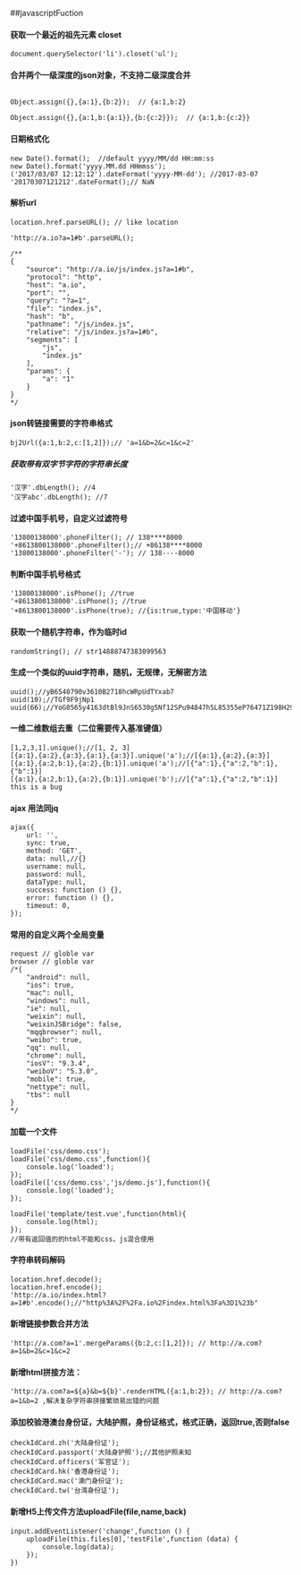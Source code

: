 ##javascriptFuction

#### 获取一个最近的祖先元素 closet
```
document.querySelector('li').closet('ul');
```

#### 合并两个一级深度的json对象，不支持二级深度合并
```

Object.assign({},{a:1},{b:2});  // {a:1,b:2}

Object.assign({},{a:1,b:{a:1}},{b:{c:2}});  // {a:1,b:{c:2}}
```

#### 日期格式化
```
new Date().format();  //default yyyy/MM/dd HH:mm:ss
new Date().format('yyyy.MM.dd HHmmss');
('2017/03/07 12:12:12').dateFormat('yyyy-MM-dd'); //2017-03-07
'20170307121212'.dateFormat();// NaN
```

#### 解析url
```
location.href.parseURL(); // like location

'http://a.io?a=1#b'.parseURL();

/**
{
    "source": "http://a.io/js/index.js?a=1#b",
    "protocol": "http",
    "host": "a.io",
    "port": "",
    "query": "?a=1",
    "file": "index.js",
    "hash": "b",
    "pathname": "/js/index.js",
    "relative": "/js/index.js?a=1#b",
    "segments": [
        "js",
        "index.js"
    ],
    "params": {
        "a": "1"
    }
}
*/
```
#### json转链接需要的字符串格式
```
bj2Url({a:1,b:2,c:[1,2]});// 'a=1&b=2&c=1&c=2'
```

##### 获取带有双字节字符的字符串长度
```
'汉字'.dbLength(); //4
'汉字abc'.dbLength(); //7
```

#### 过滤中国手机号，自定义过滤符号
```
'13800138000'.phoneFilter(); // 138****8000
'+8613800138000'.phoneFilter();// +86138****8000
'13800138000'.phoneFilter('-'); // 138----8000
```

#### 判断中国手机号格式
```
'13800138000'.isPhone(); //true
'+8613800138000'.isPhone(); //true
'+8613800138000'.isPhone(true); //{is:true,type:'中国移动'}
```
#### 获取一个随机字符串，作为临时id
```
randomString(); // str14888747383099563
```

#### 生成一个类似的uuid字符串，随机，无规律，无解密方法
```
uuid();//yB6540790v3610B2718hcWRpUdTYxab7
uuid(10);//TGf9F9jNp1
uuid(66);//YoG0565y4163dtBl9JnS6530g5Nf12SPu94847h5L85355eP76471Z198H29085KHh
```

#### 一维二维数组去重（二位需要传入基准键值）
```
[1,2,3,1].unique();//[1, 2, 3]
[{a:1},{a:2},{a:3},{a:1},{a:3}].unique('a');//[{a:1},{a:2},{a:3}]
[{a:1},{a:2,b:1},{a:2},{b:1}].unique('a');//[{"a":1},{"a":2,"b":1},{"b":1}]
[{a:1},{a:2,b:1},{a:2},{b:1}].unique('b');//[{"a":1},{"a":2,"b":1}] this is a bug
```

#### ajax 用法同jq
```
ajax({
    url: '',
    sync: true,
    method: 'GET',
    data: null,//{}
    username: null,
    password: null,
    dataType: null,
    success: function () {},
    error: function () {},
    timeout: 0,
});

```
#### 常用的自定义两个全局变量
```
request // globle var
browser // globle var
/*{
    "android": null,
    "ios": true,
    "mac": null,
    "windows": null,
    "ie": null,
    "weixin": null,
    "weixinJSBridge": false,
    "mqqbrowser": null,
    "weibo": true,
    "qq": null,
    "chrome": null,
    "iosV": "9.3.4",
    "weiboV": "5.3.0",
    "mobile": true,
    "nettype": null,
    "tbs": null
}
*/
```

#### 加载一个文件
```
loadFile('css/demo.css');
loadFile('css/demo.css',function(){
    console.log('loaded');
});
loadFile(['css/demo.css','js/demo.js'],function(){
    console.log('loaded');
});

loadFile('template/test.vue',function(html){
    console.log(html);
});
//带有返回值的的html不能和css，js混合使用
```

#### 字符串转码解码
```
location.href.decode();
location.href.encode();
'http://a.io/index.html?a=1#b'.encode();//"http%3A%2F%2Fa.io%2Findex.html%3Fa%3D1%23b"
```

#### 新增链接参数合并方法
```
'http://a.com?a=1'.mergeParams({b:2,c:[1,2]}); // http://a.com?a=1&b=2&c=1&c=2
```

#### 新增html拼接方法：
```
'http://a.com?a=${a}&b=${b}'.renderHTML({a:1,b:2}); // http://a.com?a=1&b=2 ,解决复杂字符串拼接繁琐易出错的问题
```

#### 添加校验港澳台身份证，大陆护照，身份证格式，格式正确，返回true,否则false
```
checkIdCard.zh('大陆身份证');
checkIdCard.passport('大陆身护照');//其他护照未知
checkIdCard.officers('军官证');
checkIdCard.hk('香港身份证');
checkIdCard.mac('澳门身份证');
checkIdCard.tw('台湾身份证');
```

#### 新增H5上传文件方法uploadFile(file,name,back)

```
input.addEventListener('change',function () {
    uploadFile(this.files[0],'testFile',function (data) {
        console.log(data);
    });
})
```


